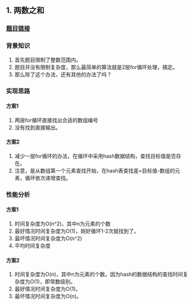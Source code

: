 ## 1. 两数之和

### [题目链接](https://leetcode-cn.com/problems/two-sum/description/)

### 背景知识
1. 首先题目限制了整数范围内。
2. 题目并没有限制复杂度，那么最简单的算法就是2层for循环处理，搞定。
3. 那么除了这个办法，还有其他的办法了吗？

### 实现思路

#### 方案1
1. 两层for循环直接找出合适的数组编号
2. 没有找到直接输出。

#### 方案2
1. 减少一层for循环的办法，在循环中采用hash数据结构，查找目标值是否存在。
2. 注意，是从数组第一个元素查找开始，在hash表查找差=目标值-数组的元素，循环依次递增查找。

### 性能分析

#### 方案1
1. 时间复杂度为O(n^2)，其中n为元素的个数
2. 最好情况时间复杂度为O(1)，刚好循环1-2次就找到了。
3. 最坏情况时间复杂度为O(n^2)
4. 平均时间复杂度

#### 方案2

1. 时间复杂度为O(n)，其中n为元素的个数。因为hash的数据结构的查找时间复杂度为O(1)，即常数级别。
2. 最好情况时间复杂度为O(1)。
3. 最坏情况时间复杂度为O(n)。
